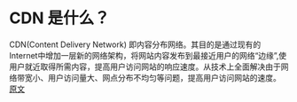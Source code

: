 # CDN 是什么？
CDN(Content Delivery Network) 即内容分布网络。其目的是通过现有的Internet中增加一层新的网络架构，将网站内容发布到最接近用户的网络“边缘”,使用户就近取得所需内容，提高用户访问网站的响应速度。从技术上全面解决由于网络带宽小、用户访问量大、网点分布不均匀等问题，提高用户访问网站的速度。
[原文](https://www.cnblogs.com/seanxyh/archive/2013/04/16/3023499.html)